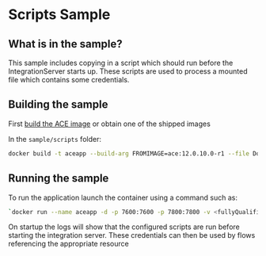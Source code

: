 
# Scripts Sample

## What is in the sample?

This sample includes copying in a script which should run before the IntegrationServer starts up. These scripts are used to process a mounted file which contains some credentials.

## Building the sample

First [build the ACE image](../../README.md#Building-a-container-image) or obtain one of the shipped images

In the `sample/scripts` folder:

```bash
docker build -t aceapp --build-arg FROMIMAGE=ace:12.0.10.0-r1 --file Dockerfile .
```

## Running the sample

To run the application launch the container using a command such as:

```bash
`docker run --name aceapp -d -p 7600:7600 -p 7800:7800 -v <fullyQualifiedPath>/setdbparms:/home/aceuser/initial-config/setdbparms -e LICENSE=accept aceapp`
```

On startup the logs will show that the configured scripts are run before starting the integration server. These credentials can then be used by flows referencing the appropriate resource
